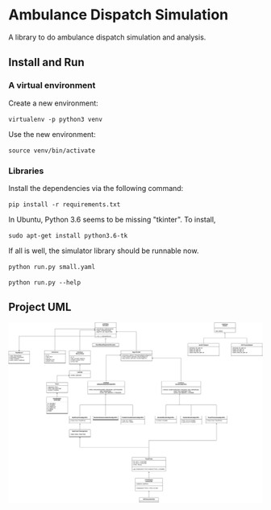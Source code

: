 # Ambulance Dispatch Simulation

A library to do ambulance dispatch simulation and analysis.

## Install and Run

### A virtual environment

Create a new environment: 

`virtualenv -p python3 venv`

Use the new environment:

`source venv/bin/activate`

### Libraries

Install the dependencies via the following command:

`pip install -r requirements.txt` 

In Ubuntu, Python 3.6 seems to be missing "tkinter". To install,

`sudo apt-get install python3.6-tk`

If all is well, the simulator library should be runnable now. 

`python run.py small.yaml`

`python run.py --help`

## Project UML

![](uml/ems_uml.png)

